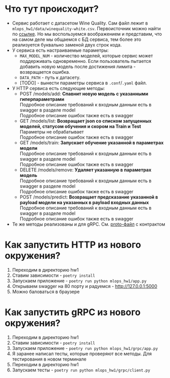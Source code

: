 # Что тут происходит?

* Сервис работает с датасетом Wine Quality. Сам файл лежит в `mlops_hw1/data/winequality-white.csv`. Первоисточник можно найти по [ссылке](https://archive.ics.uci.edu/ml/datasets/wine+Quality). Но мы воспользуемся воображением и представим, что на самом деле мы общаемся с БД сервиса, тем более это реализуется буквально заменой двух строк кода.
* У сервиса есть настраиваемые параметры:
  * `MAX_MODEL_NUM` - количество моделей, которые сервис может поддерживать одновременно. Если пользователь пытается добавить новую модель после достижения лимита - возвращается ошибка.
  * `DATA_PATH` - путь к датасету.
  * [TODO] - вынести параметры сервиса в `.conf`/`.yaml` файл.
* У HTTP сервиса есть следующие методы:
  * POST /models/add:
    **Спавнит новую модель с указанными гиперпараметрами**<br>
    Подробное описание требований к входным данным есть в swagger в разделе model<br>
    Подробное описание ошибок также есть в swagger<br>
  * GET /models/list:
    **Возвращает json со списком запущенных моделей, статусом обучения и скором на Train и Test**<br>
    Параметры не обрабатывает<br>
    Подробное описание ошибок также есть в swagger<br>
  * GET /models/train:
    **Запускает обучение указанной в параметрах модели**<br>
    Подробное описание требований к входным данным есть в swagger в разделе model<br>
    Подробное описание ошибок также есть в swagger<br>
  * DELETE /models/remove:
    **Удаляет указанную в параметрах модель**<br>
    Подробное описание требований к входным данным есть в swagger в разделе model<br>
    Подробное описание ошибок также есть в swagger<br>
  * POST /models/predict:
    **Возвращает предсказание указанной в payload модели на указанных в payload входных данных**<br>
    Подробное описание требований к входным данным есть в swagger в разделе model<br>
    Подробное описание ошибок также есть в swagger<br>
* Те же методы реализованы и для gRPC. См. [proto-файл](https://github.com/mgcrp/hse_mlops_2022/blob/master/hw1/mlops_hw1/grpc/grpc.proto) с контрактом

# Как запустить HTTP из нового окружения?

1) Переходим в директорию hw1
2) Ставим зависимости - `poetry install`
3) Запускаем приложение - `poetry run python mlops_hw1/app.py`
4) Открываем swagger на 80 порту и радуемся - http://127.0.0.1:5000
5) Можно баловаться в браузере

# Как запустить gRPC из нового окружения?

1) Переходим в директорию hw1
2) Ставим зависимости - `poetry install`
3) Запускаем приложение - `poetry run python mlops_hw1/grpc/app.py`
4) Я заранее написал тесты, которые проверяют все методы. Для тестирования в новом терминале
  1) Переходим в директорию hw1
  2) Запускаем тесты - `poetry run python mlops_hw1/grpc/client.py`
